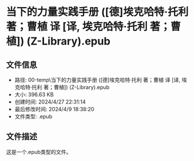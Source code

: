 ﻿# 当下的力量实践手册 ([德]埃克哈特·托利 著；曹植 译 [译, 埃克哈特·托利 著；曹植]) (Z-Library).epub

## 文件信息
- 路径: 00-temp\当下的力量实践手册 ([德]埃克哈特·托利 著；曹植 译 [译, 埃克哈特·托利 著；曹植]) (Z-Library).epub
- 大小: 396.63 KB
- 创建时间: 2024/4/27 22:31:14
- 最后修改时间: 2024/4/9 18:38:20
- 文件类型: .epub

## 文件描述
这是一个.epub类型的文件。

